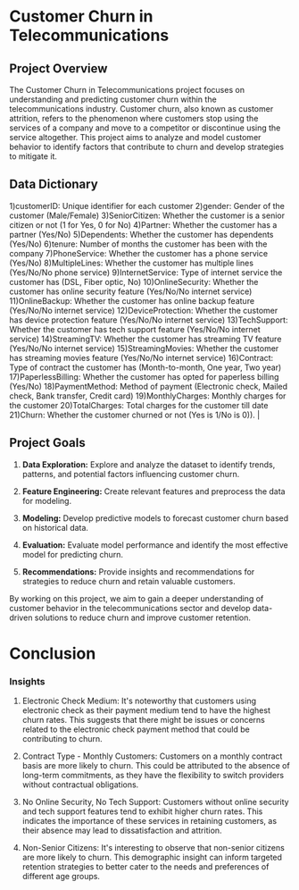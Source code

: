 # Customer Churn in Telecommunications

## Project Overview
The Customer Churn in Telecommunications project focuses on understanding and predicting customer churn within the telecommunications industry. Customer churn, also known as customer attrition, refers to the phenomenon where customers stop using the services of a company and move to a competitor or discontinue using the service altogether. This project aims to analyze and model customer behavior to identify factors that contribute to churn and develop strategies to mitigate it.

## Data Dictionary

1)customerID: Unique identifier for each customer
2)gender: Gender of the customer (Male/Female)
3)SeniorCitizen: Whether the customer is a senior citizen or not (1 for Yes, 0 for No)
4)Partner: Whether the customer has a partner (Yes/No)
5)Dependents: Whether the customer has dependents (Yes/No)
6)tenure: Number of months the customer has been with the company
7)PhoneService: Whether the customer has a phone service (Yes/No)
8)MultipleLines: Whether the customer has multiple lines (Yes/No/No phone service)
9)InternetService: Type of internet service the customer has (DSL, Fiber optic, No)
10)OnlineSecurity: Whether the customer has online security feature (Yes/No/No internet service)
11)OnlineBackup: Whether the customer has online backup feature (Yes/No/No internet service)
12)DeviceProtection: Whether the customer has device protection feature (Yes/No/No internet service)
13)TechSupport: Whether the customer has tech support feature (Yes/No/No internet service)
14)StreamingTV: Whether the customer has streaming TV feature (Yes/No/No internet service)
15)StreamingMovies: Whether the customer has streaming movies feature (Yes/No/No internet service)
16)Contract: Type of contract the customer has (Month-to-month, One year, Two year)
17)PaperlessBilling: Whether the customer has opted for paperless billing (Yes/No)
18)PaymentMethod: Method of payment (Electronic check, Mailed check, Bank transfer, Credit card)
19)MonthlyCharges: Monthly charges for the customer
20)TotalCharges: Total charges for the customer till date
21)Churn: Whether the customer churned or not (Yes is 1/No is 0)).                                                        |


## Project Goals
1. **Data Exploration:** Explore and analyze the dataset to identify trends, patterns, and potential factors influencing customer churn.

2. **Feature Engineering:** Create relevant features and preprocess the data for modeling.

3. **Modeling:** Develop predictive models to forecast customer churn based on historical data.

4. **Evaluation:** Evaluate model performance and identify the most effective model for predicting churn.

5. **Recommendations:** Provide insights and recommendations for strategies to reduce churn and retain valuable customers.

By working on this project, we aim to gain a deeper understanding of customer behavior in the telecommunications sector and develop data-driven solutions to reduce churn and improve customer retention.


# Conclusion
### Insights
1. Electronic Check Medium: It's noteworthy that customers using electronic check as their payment medium tend to have the highest churn rates. This suggests that there might be issues or concerns related to the electronic check payment method that could be contributing to churn.

2. Contract Type - Monthly Customers: Customers on a monthly contract basis are more likely to churn. This could be attributed to the absence of long-term commitments, as they have the flexibility to switch providers without contractual obligations.

3. No Online Security, No Tech Support: Customers without online security and tech support features tend to exhibit higher churn rates. This indicates the importance of these services in retaining customers, as their absence may lead to dissatisfaction and attrition.

4. Non-Senior Citizens: It's interesting to observe that non-senior citizens are more likely to churn. This demographic insight can inform targeted retention strategies to better cater to the needs and preferences of different age groups.


